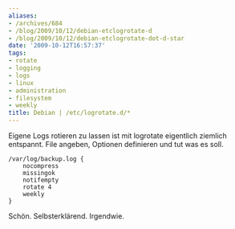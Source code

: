 ```yaml
---
aliases:
- /archives/684
- /blog/2009/10/12/debian-etclogrotate-d
- /blog/2009/10/12/debian-etclogrotate-dot-d-star
date: '2009-10-12T16:57:37'
tags:
- rotate
- logging
- logs
- linux
- administration
- filesystem
- weekly
title: Debian | /etc/logrotate.d/*
---
```


Eigene Logs rotieren zu lassen ist mit logrotate eigentlich ziemlich entspannt.
File angeben, Optionen definieren und tut was es soll.

```
/var/log/backup.log {
    nocompress
    missingok
    notifempty
    rotate 4
    weekly
}
```

Schön. Selbsterklärend. Irgendwie.